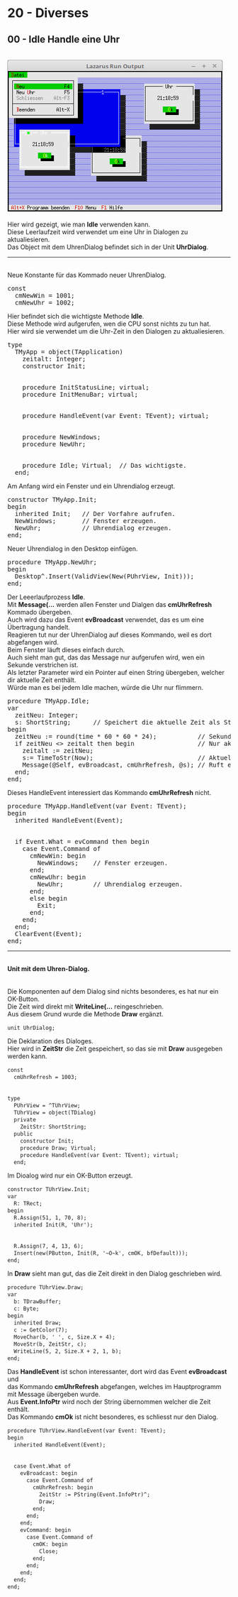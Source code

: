 # 20 - Diverses
## 00 - Idle Handle eine Uhr
<br>
<img src="image.png" alt="Selfhtml"><br><br>
Hier wird gezeigt, wie man <b>Idle</b> verwenden kann.<br>
Diese Leerlaufzeit wird verwendet um eine Uhr in Dialogen zu aktualiesieren.<br>
Das Object mit dem UhrenDialog befindet sich in der Unit <b>UhrDialog</b>.<br>
<hr><br>
Neue Konstante für das Kommado neuer UhrenDialog.<br>
<pre><code=pascal>const
  cmNewWin = 1001;</font>
  cmNewUhr = 1002;</font></code></pre>
Hier befindet sich die wichtigste Methode <b>Idle</b>.<br>
Diese Methode wird aufgerufen, wen die CPU sonst nichts zu tun hat.<br>
Hier wird sie verwendet um die Uhr-Zeit in den Dialogen zu aktualiesieren.<br>
<pre><code=pascal>type
  TMyApp = object(TApplication)
    zeitalt: Integer;
    constructor Init;
<br>
    procedure InitStatusLine; virtual;
    procedure InitMenuBar; virtual;
<br>
    procedure HandleEvent(var Event: TEvent); virtual;
<br>
    procedure NewWindows;
    procedure NewUhr;
<br>
    procedure Idle; Virtual;  // Das wichtigste.
  end;</code></pre>
Am Anfang wird ein Fenster und ein Uhrendialog erzeugt.<br>
<pre><code=pascal>constructor TMyApp.Init;
begin
  inherited Init;   // Der Vorfahre aufrufen.
  NewWindows;       // Fenster erzeugen.
  NewUhr;           // Uhrendialog erzeugen.
end;</code></pre>
Neuer Uhrendialog in den Desktop einfügen.<br>
<pre><code=pascal>procedure TMyApp.NewUhr;
begin
  Desktop^.Insert(ValidView(New(PUhrView, Init)));
end;</code></pre>
Der Leeerlaufprozess <b>Idle</b>.<br>
Mit <b>Message(...</b> werden allen Fenster und Dialgen das <b>cmUhrRefresh</b> Kommado übergeben.<br>
Auch wird dazu das Event <b>evBroadcast</b> verwendet, das es um eine Übertragung handelt.<br>
Reagieren tut nur der UhrenDialog auf dieses Kommando, weil es dort abgefangen wird.<br>
Beim Fenster läuft dieses einfach durch.<br>
Auch sieht man gut, das das Message nur aufgerufen wird, wen ein Sekunde verstrichen ist.<br>
Als letzter Parameter wird ein Pointer auf einen String übergeben, welcher dir aktuelle Zeit enthält.<br>
Würde man es bei jedem Idle machen, würde die Uhr nur flimmern.<br>
<pre><code=pascal>procedure TMyApp.Idle;
var
  zeitNeu: Integer;
  s: ShortString;      // Speichert die aktuelle Zeit als String.
begin
  zeitNeu := round(time * 60 * 60 * 24);           // Sekunden berechnen.
  if zeitNeu <> zeitalt then begin                 // Nur aktualliesieren wen ein Sek. vorbei.
    zeitalt := zeitNeu;
    s:= TimeToStr(Now);                            // Aktuelle Zeit als String.
    Message(@Self, evBroadcast, cmUhrRefresh, @s); // Ruft eigener HandleEvent auf.
  end;
end;</code></pre>
Dieses HandleEvent interessiert das Kommando <b>cmUhrRefresh</b> nicht.<br>
<pre><code=pascal>procedure TMyApp.HandleEvent(var Event: TEvent);
begin
  inherited HandleEvent(Event);
<br>
  if Event.What = evCommand then begin
    case Event.Command of
      cmNewWin: begin
        NewWindows;    // Fenster erzeugen.
      end;
      cmNewUhr: begin
        NewUhr;        // Uhrendialog erzeugen.
      end;
      else begin
        Exit;
      end;
    end;
  end;
  ClearEvent(Event);
end;</code></pre>
<hr><br>
<b>Unit mit dem Uhren-Dialog.</b><br>
<br><br>
Die Komponenten auf dem Dialog sind nichts besonderes, es hat nur ein OK-Button.<br>
Die Zeit wird direkt mit <b>WriteLine(...</b> reingeschrieben.<br>
Aus diesem Grund wurde die Methode <b>Draw</b> ergänzt.<br>
<pre><code>unit UhrDialog;
</code></pre>
Die Deklaration des Dialoges.<br>
Hier wird in <b>ZeitStr</b> die Zeit gespeichert, so das sie mit <b>Draw</b> ausgegeben werden kann.<br>
<pre><code>const
  cmUhrRefresh = 1003;</font>
<br>
type
  PUhrView = ^TUhrView;
  TUhrView = object(TDialog)
  private
    ZeitStr: ShortString;
  public
    constructor Init;
    procedure Draw; Virtual;
    procedure HandleEvent(var Event: TEvent); virtual;
  end;
</code></pre>
Im Dioalog wird nur ein OK-Button erzeugt.<br>
<pre><code>constructor TUhrView.Init;
var
  R: TRect;
begin
  R.Assign(51, 1, 70, 8);</font>
  inherited Init(R, 'Uhr');</font>
<br>
  R.Assign(7, 4, 13, 6);</font>
  Insert(new(PButton, Init(R, '~O~k', cmOK, bfDefault)));</font>
end;
</code></pre>
In <b>Draw</b> sieht man gut, das die Zeit direkt in den Dialog geschrieben wird.<br>
<pre><code>procedure TUhrView.Draw;
var
  b: TDrawBuffer;
  c: Byte;
begin
  inherited Draw;
  c := GetColor(7);</font>
  MoveChar(b, ' ', c, Size.X + 4);</font>
  MoveStr(b, ZeitStr, c);
  WriteLine(5, 2, Size.X + 2, 1, b);
end;
</code></pre>
Das <b>HandleEvent</b> ist schon interessanter, dort wird das Event <b>evBroadcast</b> und<br>
das Kommando <b>cmUhrRefresh</b> abgefangen, welches im Hauptprogramm mit Message übergeben wurde.<br>
Aus <b>Event.InfoPtr</b> wird noch der String übernommen welcher die Zeit enthält.<br>
Das Kommando <b>cmOk</b> ist nicht besonderes, es schliesst nur den Dialog.<br>
<pre><code>procedure TUhrView.HandleEvent(var Event: TEvent);
begin
  inherited HandleEvent(Event);
<br>
  case Event.What of
    evBroadcast: begin
      case Event.Command of
        cmUhrRefresh: begin
          ZeitStr := PString(Event.InfoPtr)^;
          Draw;
        end;
      end;
    end;
    evCommand: begin
      case Event.Command of
        cmOK: begin
          Close;
        end;
      end;
    end;
  end;
end;
</code></pre>
<br>
